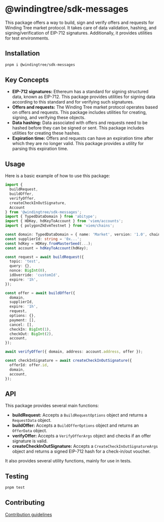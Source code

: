 # @windingtree/sdk-messages

This package offers a way to build, sign and verify offers and requests for Winding Tree market protocol. It takes care of data validation, hashing, and signing/verification of EIP-712 signatures. Additionally, it provides utilities for test environments.

## Installation

```bash
pnpm i @windingtree/sdk-messages
```

## Key Concepts

- **EIP-712 signatures:** Ethereum has a standard for signing structured data, known as EIP-712. This package provides utilities for signing data according to this standard and for verifying such signatures.
- **Offers and requests:** The Winding Tree market protocol operates based on offers and requests. This package includes utilities for creating, signing, and verifying these objects.
- **Data hashing:** Data associated with offers and requests need to be hashed before they can be signed or sent. This package includes utilities for creating these hashes.
- **Expiration time:** Offers and requests can have an expiration time after which they are no longer valid. This package provides a utility for parsing this expiration time.

## Usage

Here is a basic example of how to use this package:

```typescript
import {
  buildRequest,
  buildOffer,
  verifyOffer,
  createCheckInOutSignature,
  Account
} from '@windingtree/sdk-messages';
import { TypedDataDomain } from 'abitype';
import { HDKey, hdKeyToAccount } from 'viem/accounts';
import { polygonZkEvmTestnet } from 'viem/chains';

const domain: TypedDataDomain = { name: 'Market', version: '1.0', chainId: polygonZkEvmTestnet.id };
const supplierId: string = '0x...';
const hdKey = HDKey.fromMasterSeed(...);
const account = hdKeyToAccount(hdKey);

const request = await buildRequest({
  topic: 'test',
  query: {},
  nonce: BigInt(0),
  idOverride: 'customId',
  expire: '1h',
});

const offer = await buildOffer({
  domain,
  supplierId,
  expire: '1h',
  request,
  options: {},
  payment: [],
  cancel: [],
  checkIn: BigInt(1),
  checkOut: BigInt(2),
  account,
});

await verifyOffer({ domain, address: account.address, offer });

const checkInSignature = await createCheckInOutSignature({
  offerId: offer.id,
  domain,
  account,
});
```

## API

This package provides several main functions:

- **buildRequest:** Accepts a `BuildRequestOptions` object and returns a `RequestData` object.
- **buildOffer:** Accepts a `BuildOfferOptions` object and returns an `OfferData` object.
- **verifyOffer:** Accepts a `VerifyOfferArgs` object and checks if an offer signature is valid.
- **createCheckInOutSignature:** Accepts a `CreateCheckInOutSignatureArgs` object and returns a signed EIP-712 hash for a check-in/out voucher.

It also provides several utility functions, mainly for use in tests.

## Testing

```bash
pnpm test
```

## Contributing

[Contribution guidelines](https://windingtree.github.io/sdk/#/docs/contribution)
